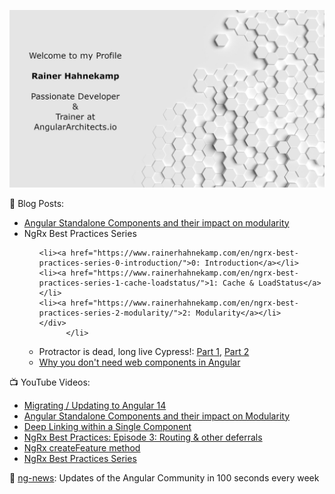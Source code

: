 ![Rainer Hahnekamp](https://github.com/rainerhahnekamp/rainerhahnekamp/blob/3eb6b36ce4339dade8915e6c28ecf721114edb71/GitHub.jpg)

<div style="display: flex; justify-content: space-evenly">
    <div>
      <div>
  📕 Blog Posts:
        <ul>
          <li><a href="https://www.rainerhahnekamp.com/en/angular-standalone-components-and-their-impact-on-modularity/">Angular Standalone Components and their impact on modularity</a></li>
  <li>NgRx Best Practices Series
    <ul>
          
    <li><a href="https://www.rainerhahnekamp.com/en/ngrx-best-practices-series-0-introduction/">0: Introduction</a></li>
    <li><a href="https://www.rainerhahnekamp.com/en/ngrx-best-practices-series-1-cache-loadstatus/">1: Cache & LoadStatus</a></li>
    <li><a href="https://www.rainerhahnekamp.com/en/ngrx-best-practices-series-2-modularity/">2: Modularity</a></li>
    </div>
          </li>
  <li>Protractor is dead, long live Cypress!: <a href="https://www.rainerhahnekamp.com/en/angular-e2e-testing-protractor-is-dead-long-live-cypress/">Part 1</a>, <a href="https://www.rainerhahnekamp.com/en/angular-e2e-testing-protractor-is-dead-long-live-cypress-part-2/">Part 2</a></li>
          <li><a href="https://www.rainerhahnekamp.com/en/why-you-dont-need-web-components/">Why you don't need web components in Angular</a>
        </ul>
    </div>
      <div>
  📺 YouTube Videos:
        <ul>
          <li><a href="https://youtu.be/g836yoZ2y6o">Migrating / Updating to Angular 14</a></li>
          <li><a href="https://youtu.be/rproG1_TCek">Angular Standalone Components and their impact on Modularity</a></li>
          <li><a href="https://youtu.be/01NK1uHXXcE">Deep Linking within a Single Component</a></li>
          <li><a href="https://youtu.be/IpC-s8tGALo">NgRx Best Practices: Episode 3: Routing &amp; other deferrals</a></li>
          <li><a href="https://youtu.be/lj7YLi4abOQ">NgRx createFeature method</a></li>
          <li><a href="https://youtu.be/yYiO-kjmLAc">NgRx Best Practices Series</a></li>
          </ul>
        </div>
      <div>
        📣 <a href="https://www.youtube.com/channel/UCpNgAFB5-_3WSHD_olBv7nw">ng-news</a>: Updates of the Angular Community in 100 seconds every week
      </div>
    </div>
</div>
   
 
